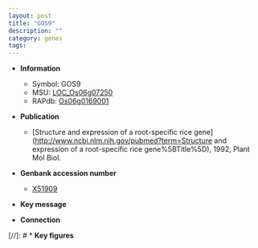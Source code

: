 ```yaml
---
layout: post
title: "GOS9"
description: ""
category: genes
tags: 
---
```


* **Information**  
    + Symbol: GOS9  
    + MSU: [LOC_Os06g07250](http://rice.plantbiology.msu.edu/cgi-bin/ORF_infopage.cgi?orf=LOC_Os06g07250)  
    + RAPdb: [Os06g0169001](http://rapdb.dna.affrc.go.jp/viewer/gbrowse_details/irgsp1?name=Os06g0169001)  

* **Publication**  
    + [Structure and expression of a root-specific rice gene](http://www.ncbi.nlm.nih.gov/pubmed?term=Structure and expression of a root-specific rice gene%5BTitle%5D), 1992, Plant Mol Biol.

* **Genbank accession number**  
    + [X51909](http://www.ncbi.nlm.nih.gov/nuccore/X51909)

* **Key message**  

* **Connection**  

[//]: # * **Key figures**  


